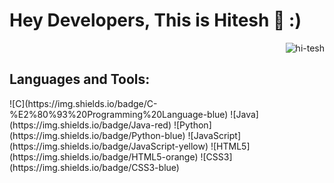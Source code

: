 <div>
   <h1>Hey Developers, This is Hitesh 👋 :)</a> </h1>
</div>

<p align="right"> <img src="https://komarev.com/ghpvc/?username=hi-tesh&label=Profile%20views&color=blueviolet&style=plastic" alt="hi-tesh" /> 

<div>
<h2> Languages and Tools: </h2>
 ![C](https://img.shields.io/badge/C-%E2%80%93%20Programming%20Language-blue)
 ![Java](https://img.shields.io/badge/Java-red)
 ![Python](https://img.shields.io/badge/Python-blue)
 ![JavaScript](https://img.shields.io/badge/JavaScript-yellow)
 ![HTML5](https://img.shields.io/badge/HTML5-orange)
 ![CSS3](https://img.shields.io/badge/CSS3-blue)
</div>
